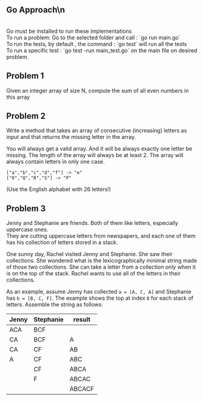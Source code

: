 ## Go Approach\n

<br/>
Go must be installed to run these implementations<br/>
To run a problem: Go to the selected folder and call : `go run main.go`<br/>
To run the tests, by default , the command : `go test` will run all the tests<br/>
To run a specific test : `go test -run main_test.go` on the main file on desired problem.<br/>

## Problem 1

Given an integer array of size N, compute the sum of all even numbers in this array

## Problem 2

Write a method that takes an array of consecutive (increasing) letters as input and that returns the missing letter in the array.

You will always get a valid array. And it will be always exactly one letter be missing.
The length of the array will always be at least 2. The array will always contain letters in only one case.

```
["a","b","c","d","f"] -> "e"
["O","Q","R","S"] -> "P"
```

(Use the English alphabet with 26 letters!)

## Problem 3

Jenny and Stephanie are friends. Both of them like letters, especially uppercase ones.  
They are cutting uppercase letters from newspapers, and each one of them has his collection of letters stored in a stack.

One sunny day, Rachel visited Jenny and Stephanie. She saw their collections. She wondered what is the lexicographically minimal string made of those two collections. She can take a letter from a collection only when it is on the top of the stack. Rachel wants to use all of the letters in their collections.

As an example, assume Jenny has collected `a = [A, C, A]` and Stephanie has `b = [B, C, F]`. The example shows the top at index `0` for each stack of letters. Assemble the string as follows:

| Jenny | Stephanie | result |
| ----- | --------- | ------ |
| ACA   | BCF       |        |
| CA    | BCF       | A      |
| CA    | CF        | AB     |
| A     | CF        | ABC    |
|       | CF        | ABCA   |
|       | F         | ABCAC  |
|       |           | ABCACF |

